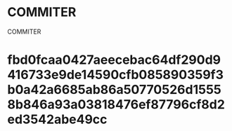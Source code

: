 # COMMITER
COMMITER






# fbd0fcaa0427aeecebac64df290d9416733e9de14590cfb085890359f3b0a42a6685ab86a50770526d15558b846a93a03818476ef87796cf8d2ed3542abe49cc
